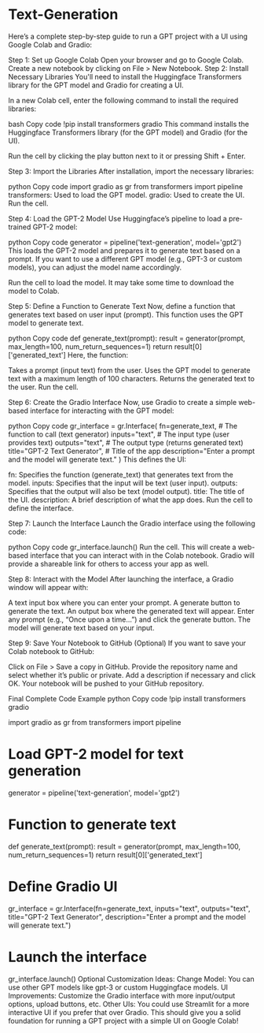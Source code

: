 # Text-Generation

Here’s a complete step-by-step guide to run a GPT project with a UI using Google Colab and Gradio:

Step 1: Set up Google Colab
Open your browser and go to Google Colab.
Create a new notebook by clicking on File > New Notebook.
Step 2: Install Necessary Libraries
You'll need to install the Huggingface Transformers library for the GPT model and Gradio for creating a UI.

In a new Colab cell, enter the following command to install the required libraries:

bash
Copy code
!pip install transformers gradio
This command installs the Huggingface Transformers library (for the GPT model) and Gradio (for the UI).

Run the cell by clicking the play button next to it or pressing Shift + Enter.

Step 3: Import the Libraries
After installation, import the necessary libraries:

python
Copy code
import gradio as gr
from transformers import pipeline
transformers: Used to load the GPT model.
gradio: Used to create the UI.
Run the cell.

Step 4: Load the GPT-2 Model
Use Huggingface’s pipeline to load a pre-trained GPT-2 model:

python
Copy code
generator = pipeline('text-generation', model='gpt2')
This loads the GPT-2 model and prepares it to generate text based on a prompt. If you want to use a different GPT model (e.g., GPT-3 or custom models), you can adjust the model name accordingly.

Run the cell to load the model. It may take some time to download the model to Colab.

Step 5: Define a Function to Generate Text
Now, define a function that generates text based on user input (prompt). This function uses the GPT model to generate text.

python
Copy code
def generate_text(prompt):
    result = generator(prompt, max_length=100, num_return_sequences=1)
    return result[0]['generated_text']
Here, the function:

Takes a prompt (input text) from the user.
Uses the GPT model to generate text with a maximum length of 100 characters.
Returns the generated text to the user.
Run the cell.

Step 6: Create the Gradio Interface
Now, use Gradio to create a simple web-based interface for interacting with the GPT model:

python
Copy code
gr_interface = gr.Interface(
    fn=generate_text,            # The function to call (text generator)
    inputs="text",               # The input type (user provides text)
    outputs="text",              # The output type (returns generated text)
    title="GPT-2 Text Generator",  # Title of the app
    description="Enter a prompt and the model will generate text."
)
This defines the UI:

fn: Specifies the function (generate_text) that generates text from the model.
inputs: Specifies that the input will be text (user input).
outputs: Specifies that the output will also be text (model output).
title: The title of the UI.
description: A brief description of what the app does.
Run the cell to define the interface.

Step 7: Launch the Interface
Launch the Gradio interface using the following code:

python
Copy code
gr_interface.launch()
Run the cell. This will create a web-based interface that you can interact with in the Colab notebook. Gradio will provide a shareable link for others to access your app as well.

Step 8: Interact with the Model
After launching the interface, a Gradio window will appear with:

A text input box where you can enter your prompt.
A generate button to generate the text.
An output box where the generated text will appear.
Enter any prompt (e.g., “Once upon a time...”) and click the generate button. The model will generate text based on your input.

Step 9: Save Your Notebook to GitHub (Optional)
If you want to save your Colab notebook to GitHub:

Click on File > Save a copy in GitHub.
Provide the repository name and select whether it’s public or private.
Add a description if necessary and click OK.
Your notebook will be pushed to your GitHub repository.

Final Complete Code Example
python
Copy code
!pip install transformers gradio

import gradio as gr
from transformers import pipeline

# Load GPT-2 model for text generation
generator = pipeline('text-generation', model='gpt2')

# Function to generate text
def generate_text(prompt):
    result = generator(prompt, max_length=100, num_return_sequences=1)
    return result[0]['generated_text']

# Define Gradio UI
gr_interface = gr.Interface(fn=generate_text, 
                            inputs="text", 
                            outputs="text", 
                            title="GPT-2 Text Generator", 
                            description="Enter a prompt and the model will generate text.")

# Launch the interface
gr_interface.launch()
Optional Customization Ideas:
Change Model: You can use other GPT models like gpt-3 or custom Huggingface models.
UI Improvements: Customize the Gradio interface with more input/output options, upload buttons, etc.
Other UIs: You could use Streamlit for a more interactive UI if you prefer that over Gradio.
This should give you a solid foundation for running a GPT project with a simple UI on Google Colab!







